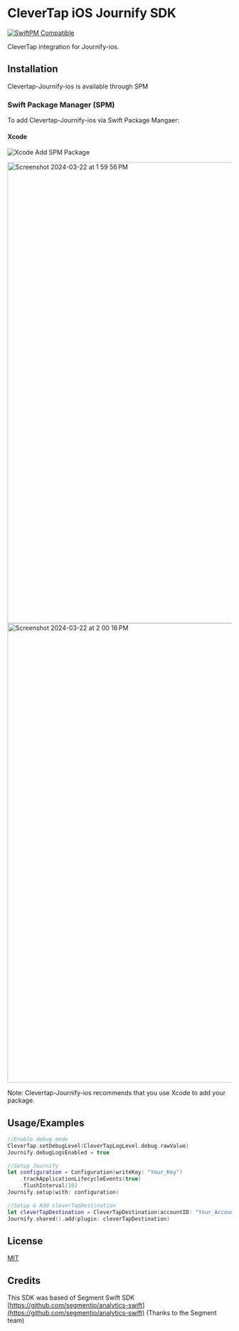
# CleverTap iOS Journify SDK
[![SwiftPM Compatible](https://img.shields.io/badge/SwiftPM-Compatible-F05138.svg)](https://swift.org/package-manager/)


CleverTap integration for Journify-ios.


## Installation

Clevertap-Journify-ios is available through SPM

### Swift Package Manager (SPM)

To add Clevertap-Journify-ios via Swift Package Mangaer:

#### Xcode
![Xcode Add SPM Package](https://user-images.githubusercontent.com/917994/119199146-69765200-ba3f-11eb-9173-93cfb5f3cabd.png)

<img width="1035" alt="Screenshot 2024-03-22 at 1 59 56 PM" src="https://github.com/journifyio/clevertap-journify-ios/assets/8136464/d33a5372-6d36-407d-9926-4df32481fe29">

<img width="1032" alt="Screenshot 2024-03-22 at 2 00 16 PM" src="https://github.com/journifyio/clevertap-journify-ios/assets/8136464/a5ca3877-3ecb-4a6f-82b5-e592ac430473">


Note: Clevertap-Journify-ios recommends that you use Xcode to add your package.

## Usage/Examples

```Swift
//Enable debug mode
CleverTap.setDebugLevel(CleverTapLogLevel.debug.rawValue)
Journify.debugLogsEnabled = true
        
//Setup Journify
let configuration = Configuration(writeKey: "Your_Key")
    .trackApplicationLifecycleEvents(true)
    .flushInterval(10)
Journify.setup(with: configuration)
        
//Setup & Add cleverTapDestination
let cleverTapDestination = CleverTapDestination(accountID: "Your_Account_ID", token: "Your_Account_Token", region: "Your_Region")
Journify.shared().add(plugin: cleverTapDestination)

```


## License

[MIT](https://choosealicense.com/licenses/mit/)

## Credits

This SDK was based of Segment Swift SDK [https://github.com/segmentio/analytics-swift](https://github.com/segmentio/analytics-swift) (Thanks to the Segment team)


